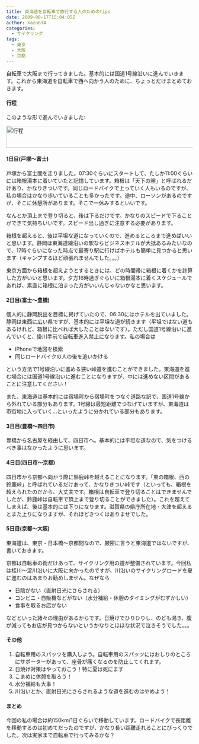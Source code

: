 ```yaml
---
title: 東海道を自転車で旅行する人のためのtips
date: 2009-08-17T15:04:05Z
author: kazu634
categories:
  - サイクリング
tags:
  - 東京
  - 大阪
  - 京都
---
```

<div class="section">
<p>
    自転車で大阪まで行ってきました。基本的には国道1号線沿いに進んでいきます。これから東海道を自転車で西へ向かう人のために、ちょっとだけまとめておきます。
</p>

<h4>
    行程
</h4>

<p>
    このような形で進んでいきました:
</p>

<p>
<a href="http://www.flickr.com/photos/7190707@N05/3833264347/" onclick="__gaTracker('send', 'event', 'outbound-article', 'http://www.flickr.com/photos/7190707@N05/3833264347/', '');" title="行程 by typhoon634, on Flickr"><img width="851" alt="行程" src="http://farm3.static.flickr.com/2620/3833264347_9f061c23be_o.png" height="59" /></a>
</p>

<h4>
    1日目(戸塚～富士)
</h4>

<p>
    戸塚から富士間を走りました。07:30ぐらいにスタートして、たしか11:00ぐらいには箱根湯本に着いていたと記憶しています。箱根は「天下の険」と呼ばれるだけあり、かなりきついです。同じロードバイクで上っていく人もいるのですが、私の場合はかなり歩いていることも多かったです。途中、ローソンがあるのですが、そこに休憩所があります。そこで一休みするといいです。
</p>

<p>
    なんとか頂上まで登り切ると、後は下るだけです。かなりのスピードで下ることができて気持ちいいです。スピード出し過ぎに注意する必要があります。
</p>

<p>
    箱根を超えると、後は平坦な道になっていくので、進めるところまで進めばいいと思います。静岡は東海道線沿いの駅ならビジネスホテルが大抵あるみたいなので、17時ぐらいになった時点で最寄り駅に行けばホテルも簡単に見つかると思います（キャンプするほど頑張れませんでした。。。）
</p>

<p>
    東京方面から箱根を超えようとするときには、どの時間帯に箱根に着くかを計算した方がいいと思います。夕方16時過ぎぐらいに箱根湯本に着くスケジュールであれば、素直に箱根に泊まった方がいいんじゃないかなと思います。
</p>

<h4>
    2日目(富士～豊橋)
</h4>

<p>
    個人的に静岡脱出を目標に掲げていたので、06:30にはホテルを出ていました。静岡は東西に広い県ですが、基本的には平坦な道が続きます（平坦ではない道もあるけれど、箱根に比べれば大したことはないです）。ただし国道1号線沿いに進んでいくと、掛川手前で自転車進入禁止になります。私の場合は
</p>

<ul>
<li>
      iPhoneで地図を検索
</li>
<li>
      同じロードバイクの人の後を追いかける
</li>
</ul>

<p>
    という方法で1号線沿いに進める狭い峠道を進むことができました。東海道を進む場合には国道1号線沿いに進むことになりますが、中には進めない区間があることに注意してください！
</p>

<p>
    また、東海道は基本的には宿場町から宿場町をつなぐ道路な訳で、国道1号線から外れている部分もあります。1号線は最短距離でつなげていますが、東海道は市街地に入っていく…といったように分かれている部分もあります。
</p>

<h4>
    3日目(豊橋～四日市)
</h4>

<p>
    豊橋から名古屋を経由して、四日市へ。基本的には平坦な道なので、気をつけるべき事はなかったように思います。
</p>

<h4>
    4日目(四日市～京都)
</h4>

<p>
    四日市から京都へ向かう際に鈴鹿峠を越えることになります。「東の箱根、西の鈴鹿峠」と呼ばれているだけあって、かなりきつい峠です（といっても、箱根を超えられたのだから、大丈夫です。箱根は自転車で登り切ることはできませんでしたが、鈴鹿峠は自転車で頂上まで登り切ることができました）。これを超えてしまえば、後は基本的には下りになります。滋賀県の県庁所在地・大津を超えるとまた上りになりますが、それほどきつくはありませでした。
</p>

<h4>
    5日目(京都～大阪)
</h4>

<p>
    東海道は、東京・日本橋～京都間なので、厳密に言うと東海道ではないですが、書いておきます。
</p>

<p>
    京都は自転車の街だけあって、サイクリング用の道が整備されています。今回私は桂川～淀川沿いに大阪に向かったのですが、川沿いのサイクリングロードを夏に進むのはあまりお勧めしません。なぜなら
</p>

<ul>
<li>
      日陰がない（直射日光にさらされる）
</li>
<li>
      コンビニ・自販機などがない（水分補給・休憩のタイミングがむずかしい）
</li>
<li>
      食事を取るお店がない
</li>
</ul>

<p>
    などといった諸々の理由があるからです。日焼けでひりひりし、のども渇き、腹が減ってもお店が見つからないというかなりとほほな状況で泣きそうでした。。。
</p>

<h4>
    その他
</h4>

<ol>
<li>
      自転車用のスパッツを購入しよう。自転車用のスパッツにはおしりのところにサポーターがあって、座骨が痛くなるのを防止してくれます。
</li>
<li>
      日焼け対策はやっておこう！特に夏は死にます
</li>
<li>
      こまめに休憩を取ろう！
</li>
<li>
      水分補給も大事！
</li>
<li>
      川沿いとか、直射日光にさらされるような道を進むのはやめよう！
</li>
</ol>

<h4>
    まとめ
</h4>

<p>
    今回の私の場合は約150km/1日ぐらいで移動しています。ロードバイクで長距離を移動するのは初めてだったのですが、かなり長い距離走れることにびっくりでした。次は実家まで自転車で行ってみるかな？
</p>
</div>
